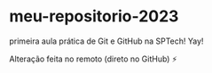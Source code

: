 # meu-repositorio-2023
primeira aula prática de Git e GitHub na SPTech! Yay!

Alteração feita no remoto (direto no GitHub) :zap: 
